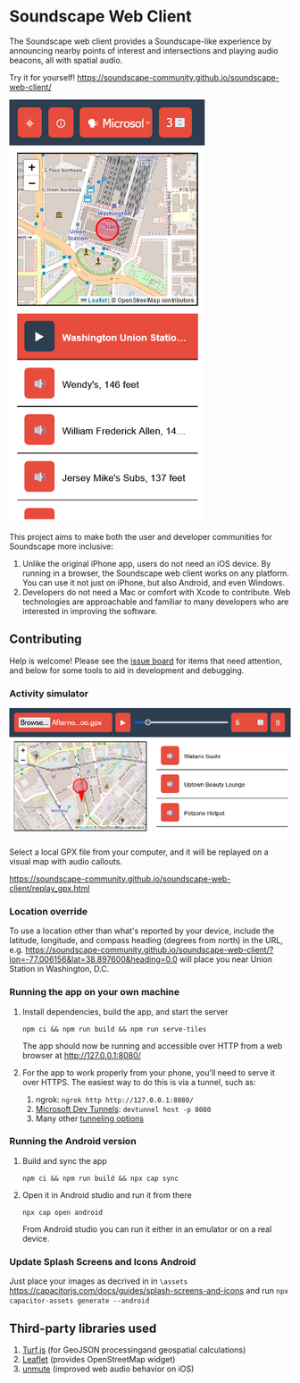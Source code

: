 # Soundscape Web Client

The Soundscape web client provides a Soundscape-like experience by announcing nearby points of interest and intersections and playing audio beacons, all with spatial audio.

Try it for yourself! https://soundscape-community.github.io/soundscape-web-client/

![Screenshot of Soundscape web client](screenshots/main_view.png)

This project aims to make both the user and developer communities for Soundscape more inclusive:
1. Unlike the original iPhone app, users do not need an iOS device. By running in a browser, the Soundscape web client works on any platform. You can use it not just on iPhone, but also Android, and even Windows.
2. Developers do not need a Mac or comfort with Xcode to contribute. Web technologies are approachable and  familiar to many developers who are interested in improving the software.

## Contributing

Help is welcome! Please see the [issue board](https://github.com/soundscape-community/soundscape-web-client/issues) for items that need attention, and below for some tools to aid in development and debugging.

### Activity simulator

![Screenshot of GPX file replay view](screenshots/gpx_replay_view.png)

Select a local GPX file from your computer, and it will be replayed on a visual map with audio callouts.

https://soundscape-community.github.io/soundscape-web-client/replay_gpx.html

### Location override
To use a location other than what's reported by your device, include the latitude, longitude, and compass heading (degrees from north) in the URL, e.g. https://soundscape-community.github.io/soundscape-web-client/?lon=-77.006156&lat=38.897600&heading=0.0 will place you near Union Station in Washington, D.C.

### Running the app on your own machine
1. Install dependencies, build the app, and start the server
    ```
    npm ci && npm run build && npm run serve-tiles
    ```
    The app should now be running and accessible over HTTP from a web browser at http://127.0.0.1:8080/

2. For the app to work properly from your phone, you'll need to serve it over HTTPS. The easiest way to do this is via a tunnel, such as:
    1. ngrok: `ngrok http http://127.0.0.1:8080/`
    2. [Microsoft Dev Tunnels](https://learn.microsoft.com/en-us/azure/developer/dev-tunnels/overview): `devtunnel host -p 8080`
    3. Many other [tunneling options](https://github.com/anderspitman/awesome-tunneling?tab=readme-ov-file)

### Running the Android version
1. Build and sync the app
    ```
    npm ci && npm run build && npx cap sync
    ```
2. Open it in Android studio and run it from there
    ```
    npx cap open android
    ```
    From Android studio you can run it either in an emulator or on a real device.

### Update Splash Screens and Icons Android
Just place your images as decrived in in `\assets` https://capacitorjs.com/docs/guides/splash-screens-and-icons and run `npx capacitor-assets generate --android`

## Third-party libraries used
1. [Turf.js](https://turfjs.org/) (for GeoJSON processingand geospatial calculations)
2. [Leaflet](https://leafletjs.com/) (provides OpenStreetMap widget)
3. [unmute](https://github.com/swevans/unmute) (improved web audio behavior on iOS)
